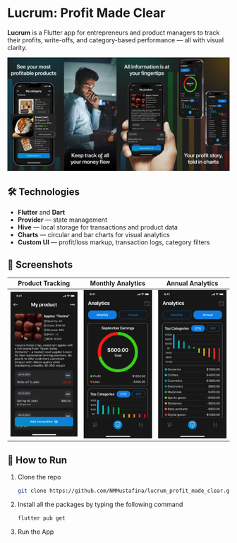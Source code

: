 # Lucrum: Profit Made Clear

**Lucrum** is a Flutter app for entrepreneurs and product managers to track their profits, write-offs, and category-based performance — all with visual clarity.

![Preview](assets/images/preview.png)

## 🛠️ Technologies

- **Flutter** and **Dart**
- **Provider** — state management
- **Hive** — local storage for transactions and product data
- **Charts** — circular and bar charts for visual analytics
- **Custom UI** — profit/loss markup, transaction logs, category filters

## 📱 Screenshots

| Product Tracking | Monthly Analytics | Annual Analytics |
|------------------|-------------------|------------------|
| ![Product](assets/images/screenshot_01.png) | ![Monthly](assets/images/screenshot_02.png) | ![Annual](assets/images/screenshot_03.png) |

## 🚀 How to Run

1. Clone the repo
   ```sh
   git clone https://github.com/NMMustafina/lucrum_profit_made_clear.git
   ```
2. Install all the packages by typing the following command
   ```sh
   flutter pub get
   ```
3. Run the App
